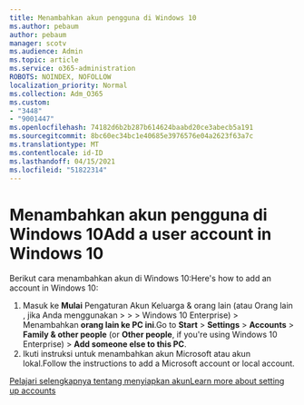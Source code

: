 ```yaml
---
title: Menambahkan akun pengguna di Windows 10
ms.author: pebaum
author: pebaum
manager: scotv
ms.audience: Admin
ms.topic: article
ms.service: o365-administration
ROBOTS: NOINDEX, NOFOLLOW
localization_priority: Normal
ms.collection: Adm_O365
ms.custom:
- "3448"
- "9001447"
ms.openlocfilehash: 74182d6b2b287b614624baabd20ce3abecb5a191
ms.sourcegitcommit: 8bc60ec34bc1e40685e3976576e04a2623f63a7c
ms.translationtype: MT
ms.contentlocale: id-ID
ms.lasthandoff: 04/15/2021
ms.locfileid: "51822314"
---
```

# <a name="add-a-user-account-in-windows-10"></a><span data-ttu-id="bc87f-102">Menambahkan akun pengguna di Windows 10</span><span class="sxs-lookup"><span data-stu-id="bc87f-102">Add a user account in Windows 10</span></span>

<span data-ttu-id="bc87f-103">Berikut cara menambahkan akun di Windows 10:</span><span class="sxs-lookup"><span data-stu-id="bc87f-103">Here's how to add an account in Windows 10:</span></span>

1. <span data-ttu-id="bc87f-104">Masuk ke **Mulai** Pengaturan Akun Keluarga & orang lain (atau Orang lain , jika Anda menggunakan  >    >    >   Windows 10 Enterprise) > Menambahkan **orang lain ke PC ini**.</span><span class="sxs-lookup"><span data-stu-id="bc87f-104">Go to **Start** > **Settings** > **Accounts** > **Family & other people** (or **Other people**, if you're using Windows 10 Enterprise) > **Add someone else to this PC**.</span></span>
2. <span data-ttu-id="bc87f-105">Ikuti instruksi untuk menambahkan akun Microsoft atau akun lokal.</span><span class="sxs-lookup"><span data-stu-id="bc87f-105">Follow the instructions to add a Microsoft account or local account.</span></span>

[<span data-ttu-id="bc87f-106">Pelajari selengkapnya tentang menyiapkan akun</span><span class="sxs-lookup"><span data-stu-id="bc87f-106">Learn more about setting up accounts</span></span>](https://support.microsoft.com/help/17197/)